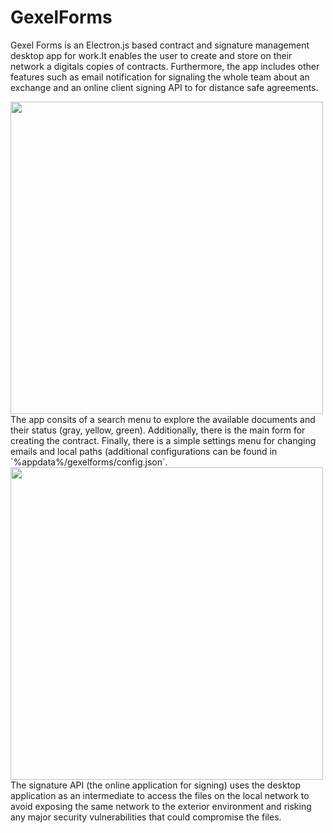 # GexelForms
Gexel Forms is an Electron.js based contract and signature management desktop app for work.It enables the user to create and store on their network a digitals copies of  contracts. Furthermore, the app includes other features such as email notification for signaling the whole team about an exchange and an online client signing API to for distance safe agreements.


<img src="https://user-images.githubusercontent.com/59216720/125126172-b0d8a080-e0c8-11eb-8f24-90e42035706b.png" width="500">
The app consits of a search menu to explore the available documents and their status (gray, yellow, green). Additionally, there is the main form for creating the contract. Finally, there is a simple settings menu for changing emails and local paths (additional configurations can be found in `%appdata%/gexelforms/config.json`.


<img src="https://user-images.githubusercontent.com/59216720/125127379-707a2200-e0ca-11eb-9515-418f0899f90a.png" width="500">
The signature API (the online application for signing) uses the desktop application as an intermediate to access the files on the local network to avoid exposing the same network to the exterior environment and risking any major security vulnerabilities that could compromise the files.

